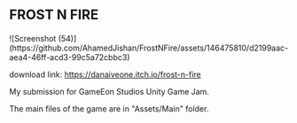 <h2 style="font-size: 24px;">FROST N FIRE</h2>
![Screenshot (54)](https://github.com/AhamedJishan/FrostNFire/assets/146475810/d2199aac-aea4-46ff-acd3-99c5a72cbbc3)

download link: https://danaiveone.itch.io/frost-n-fire

My submission for GameEon Studios Unity Game Jam.

The main files of the game are in "Assets/Main" folder.
